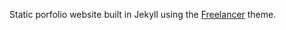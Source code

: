 Static porfolio website built in Jekyll using the [Freelancer](https://github.com/jeromelachaud/freelancer-theme) theme.